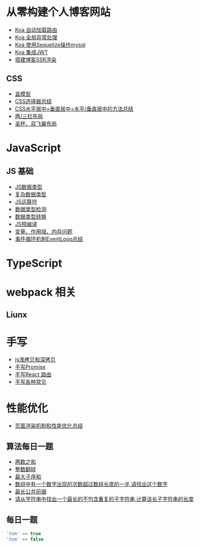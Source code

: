 
# 从零构建个人博客网站
- [Koa 自动加载路由](https://juejin.im/post/5e970c7fe51d457918095eb0)
- [Koa 全局异常处理](https://juejin.im/post/5e970d0e51882573a343e2ab)
- [Koa 使用Sequelize操作mysql](https://juejin.im/post/5e970c0b51882573793e832f)
- [Koa 集成JWT](https://juejin.im/post/5e9900cbf265da47a9280051)
- [搭建博客SSR渲染](https://github.com/LiLixikun/webBlog/blob/master/Node/%E4%BB%8E%E9%9B%B6%E6%90%AD%E5%BB%BA%E4%B8%AA%E4%BA%BA%E5%8D%9A%E5%AE%A2-%E6%9C%8D%E5%8A%A1%E7%AB%AFSSR%E6%B8%B2%E6%9F%93.md)


## CSS 
- [盒模型](https://github.com/LiLixikun/webBlog/blob/master/css/md/box-modle.md)
- [CSS选择器总结](https://github.com/LiLixikun/webBlog/blob/master/css/md/select.md) 
- [CSS水平居中+垂直居中+水平/垂直居中的方法总结](https://github.com/LiLixikun/webBlog/blob/master/css/md/%E5%9E%82%E7%9B%B4%E5%B1%85%E4%B8%AD%E5%AF%B9%E9%BD%90.md) 
- [两/三栏布局](https://github.com/LiLixikun/webBlog/blob/master/css/md/two-columns.md)
- [圣杯、双飞翼布局](https://github.com/LiLixikun/webBlog/blob/master/css/md/grail-layout.md)

# JavaScript

## JS 基础
- [JS数据类型](https://github.com/LiLixikun/webBlog/blob/master/JS/md/%E6%95%B0%E6%8D%AE%E7%B1%BB%E5%9E%8B.md)
- [复杂数据类型](https://github.com/LiLixikun/webBlog/blob/master/JS/md/object-type.md)
- [JS运算符]()
- [数据类型检测](https://github.com/LiLixikun/webBlog/blob/master/JS/md/type-check.md)
- [数据类型转换](https://github.com/LiLixikun/webBlog/blob/master/JS/md/data-type-transform.md)
- [JS预编译](https://github.com/LiLixikun/webBlog/blob/master/JS/md/%E9%A2%84%E7%BC%96%E8%AF%91.md)
- [变量、作用域、内存问题](https://github.com/LiLixikun/webBlog/blob/master/JS/md/%E5%8F%98%E9%87%8F%E3%80%81%E4%BD%9C%E7%94%A8%E5%9F%9F%E3%80%81%E5%86%85%E5%AD%98%E9%97%AE%E9%A2%98.md)
- [事件循环机制EventLoop总结](https://github.com/LiLixikun/webBlog/blob/master/JS/md/事件循环机制EventLoop.md)

# TypeScript

# webpack 相关


## Liunx



# 手写
- [js浅拷贝和深拷贝](https://github.com/LiLixikun/webBlog/blob/master/JS/md/js%E6%B5%85%E6%8B%B7%E8%B4%9D%E5%92%8C%E6%B7%B1%E6%8B%B7%E8%B4%9D.md)
- [手写Promise](https://github.com/LiLixikun/webBlog/blob/master/%E6%89%8B%E5%86%99/promise.md)
- [手写React 路由](https://github.com/LiLixikun/webBlog/tree/master/%E6%89%8B%E5%86%99/react-router-dom)
- [手写各种常见](https://github.com/LiLixikun/webBlog/blob/master/JS/md/new-call-bind.md)


# 性能优化
- [页面渲染机制和性能优化总结](https://juejin.im/post/5ddb7f38f265da7de667d2d5#heading-0)



## 算法每日一题
- [两数之和](https://github.com/LiLixikun/webBlog/blob/master/%E7%AE%97%E6%B3%95/two-sum.md)
- [整数翻转](https://github.com/LiLixikun/webBlog/blob/master/%E7%AE%97%E6%B3%95/reverse-integer.md)
- [最大子序和](https://github.com/LiLixikun/webBlog/blob/master/%E7%AE%97%E6%B3%95/maximum-subarray.md)
- [数组中有一个数字出现的次数超过数组长度的一半,请找出这个数字](https://github.com/LiLixikun/webBlog/blob/master/%E7%AE%97%E6%B3%95/max-arr-times.md)
- [最长公共前缀](https://github.com/LiLixikun/webBlog/blob/master/%E7%AE%97%E6%B3%95/longest-common-prefix.md)
- [请从字符串中找出一个最长的不包含重复的子字符串,计算该长子字符串的长度](https://github.com/LiLixikun/webBlog/blob/master/%E7%AE%97%E6%B3%95/longest-no-repeat-str.md)

## 每日一题

```js
'tom' == true
'tom' == false
```